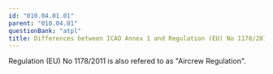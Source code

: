 ```yaml
---
id: "010.04.01.01"
parent: "010.04.01"
questionBank: "atpl"
title: Differences between ICAO Annex 1 and Regulation (EU) No 1178/2011
---
```


Regulation (EU) No 1178/2011 is also refered to as "Aircrew Regulation".
